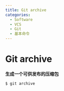 ```yaml
---
title: Git archive
categories:
  - Software
  - VCS
  - Git
  - 基本命令
---
```

# Git archive

**生成一个可供发布的压缩包**

 ```bash
$ git archive
 ```